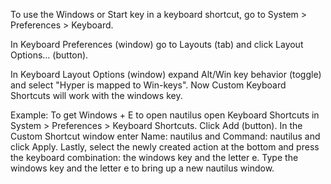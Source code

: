 To use the Windows or Start key in a keyboard shortcut, go to System > Preferences > Keyboard.

In Keyboard Preferences (window) go to Layouts (tab) and click Layout Options... (button).

In Keyboard Layout Options (window) expand Alt/Win key behavior (toggle) and select "Hyper is mapped to Win-keys". Now Custom Keyboard Shortcuts will work with the windows key.

Example:
To get Windows + E to open nautilus open Keyboard Shortcuts in System > Preferences > Keyboard Shortcuts. Click Add (button). In the Custom Shortcut window enter Name: nautilus and Command: nautilus and click Apply. Lastly, select the newly created action at the bottom and press the keyboard combination: the windows key and the letter e. Type the windows key and the letter e to bring up a new nautilus window.